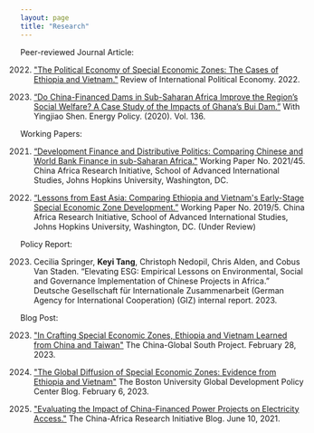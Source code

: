 ```yaml
---
layout: page
title: "Research"
--- 
```


Peer-reviewed Journal Article:

2022. ["The Political Economy of Special Economic Zones: The Cases of Ethiopia and Vietnam."](https://www.tandfonline.com/doi/full/10.1080/09692290.2022.2152073) Review of International Political Economy. 2022.

2020. [“Do China-Financed Dams in Sub-Saharan Africa Improve the Region’s Social Welfare? A Case Study of the Impacts of Ghana’s Bui Dam.”](https://doi.org/10.1016/j.enpol.2019.111062) With Yingjiao Shen. Energy Policy. (2020). Vol. 136. 

Working Papers:

2021. [“Development Finance and Distributive Politics: Comparing Chinese and World Bank Finance in sub-Saharan Africa."](https://static1.squarespace.com/static/5652847de4b033f56d2bdc29/t/608c2ad5716fc637c6d5fa66/1619798742433/WP+45+%E2%80%93+Tang%2C+Keyi+%E2%80%93+Dev+Finance+Distributive+Pol+China+WB+Africa.pdf) Working Paper No. 2021/45. China Africa Research Initiative, School of Advanced International Studies, Johns Hopkins University, Washington, DC.

2019. [“Lessons from East Asia: Comparing Ethiopia and Vietnam's Early-Stage Special Economic Zone Development.”](https://static1.squarespace.com/static/5652847de4b033f56d2bdc29/t/5cdc2a848165f5c5cfd8ba68/1557932677135/WP-2019-05-Tang-Ethiopia-and-Vietnam-SEZ.pdf) Working Paper No. 2019/5. China Africa Research Initiative, School of Advanced International Studies, Johns Hopkins University, Washington, DC. (Under Review)

Policy Report:

2023. Cecilia Springer, **Keyi Tang**, Christoph Nedopil, Chris Alden, and Cobus Van Staden. “Elevating ESG: Empirical Lessons on Environmental, Social and Governance Implementation of Chinese Projects in Africa.” Deutsche Gesellschaft für Internationale Zusammenarbeit (German Agency for International Cooperation) (GIZ) internal report. 2023.

Blog Post:

2023. ["In Crafting Special Economic Zones, Ethiopia and Vietnam Learned from China and Taiwan"](https://chinaglobalsouth.com/analysis/in-crafting-special-economic-zones-ethiopia-and-vietnam-learned-from-china-and-taiwan/) The China-Global South Project. February 28, 2023.

2023. ["The Global Diffusion of Special Economic Zones: Evidence from Ethiopia and Vietnam"](https://www.bu.edu/gdp/2023/02/06/the-global-diffusion-of-special-economic-zones-evidence-from-ethiopia-and-vietnam/) The Boston University Global Development Policy Center Blog. February 6, 2023.

2021. ["Evaluating the Impact of China-Financed Power Projects on Electricity Access."](http://www.chinaafricarealstory.com/2021/06/evaluating-impact-of-china-financed.html) The China-Africa Research Initiative Blog. June 10, 2021.

